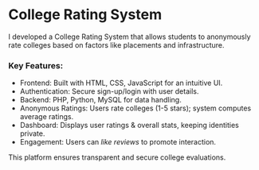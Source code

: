 # College Rating System  

I developed a College Rating System that allows students to anonymously rate colleges based on factors like placements and infrastructure.  

### Key Features:  
- Frontend: Built with HTML, CSS, JavaScript for an intuitive UI.  
- Authentication: Secure sign-up/login with user details.  
- Backend: PHP, Python, MySQL for data handling.  
- Anonymous Ratings: Users rate colleges (1-5 stars); system computes average ratings.  
- Dashboard: Displays user ratings & overall stats, keeping identities private.  
- Engagement: Users can *like reviews* to promote interaction.  

This platform ensures transparent and secure college evaluations.
